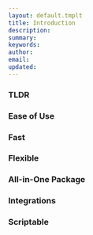 ```yaml
---
layout: default.tmplt
title: Introduction
description:
summary:
keywords:
author:
email:
updated:
---
```


### TLDR


### Ease of Use


### Fast


### Flexible


### All-in-One Package


### Integrations


### Scriptable


